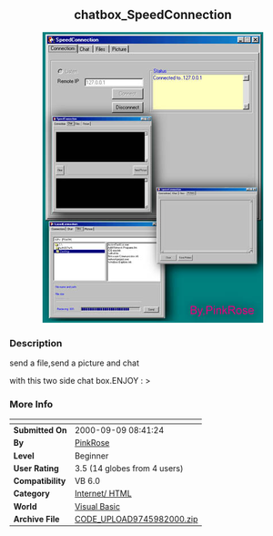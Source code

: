 ﻿<div align="center">

## chatbox\_SpeedConnection

<img src="PIC20009845573484.jpg">
</div>

### Description

send a file,send a picture and chat

with this two side chat box.ENJOY : >
 
### More Info
 


<span>             |<span>
---                |---
**Submitted On**   |2000-09-09 08:41:24
**By**             |[PinkRose](https://github.com/Planet-Source-Code/PSCIndex/blob/master/ByAuthor/pinkrose.md)
**Level**          |Beginner
**User Rating**    |3.5 (14 globes from 4 users)
**Compatibility**  |VB 6\.0
**Category**       |[Internet/ HTML](https://github.com/Planet-Source-Code/PSCIndex/blob/master/ByCategory/internet-html__1-34.md)
**World**          |[Visual Basic](https://github.com/Planet-Source-Code/PSCIndex/blob/master/ByWorld/visual-basic.md)
**Archive File**   |[CODE\_UPLOAD9745982000\.zip](https://github.com/Planet-Source-Code/pinkrose-chatbox-speedconnection__1-11355/archive/master.zip)








